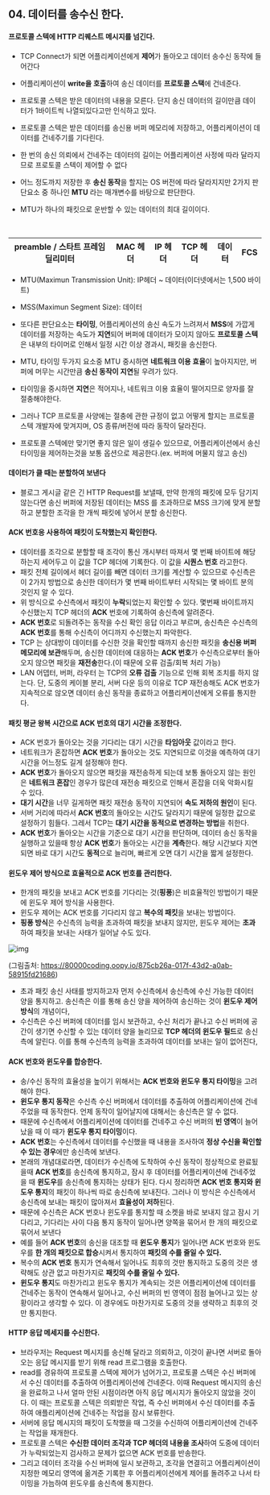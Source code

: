 ## 04. 데이터를 송수신 한다.

#### 프로토콜 스텍에 HTTP 리퀘스트 메시지를 넘긴다.

- TCP Connect가 되면 어플리케이션에게 **제어**가 돌아오고 데이터 송수신 동작에 들어간다

- 어플리케이션이 **write을 호출**하여 송신 데이터를 **프로토콜 스택**에 건네준다.
- 프로토콜 스텍은 받은 데이터의 내용을 모른다. 단지 송신 데이터의 길이만큼 데이터가 1바이트씩 나열되있다고만 인식하고 있다.
- 프로토콜 스텍은 받은 데이터를 송신용 버퍼 메모리에 저장하고, 어플리케이션이 데이터를 건네주기를 기다린다.
- 한 번의 송신 의뢰에서 건네주는 데이터의 길이는 어플리케이션 사정에 따라 달라지므로 프로토콜 스텍이 제어할 수 없다
- 어느 정도까지 저장한 후 **송신 동작**을 할지는 OS 버전에 따라 달라지지만 2가지 판단요소 중 하나인 **MTU** 라는 매개변수를 바탕으로 판단한다.
- MTU가 하나의 패킷으로 운반할 수 있는 데이터의 최대 길이이다.

​	

| preamble / 스타트 프레임 딜리미터 | MAC 헤더 | IP 헤더 | TCP 헤더 | 데이터 | FCS  |
| --------------------------------- | -------- | ------- | -------- | ------ | ---- |

- MTU(Maximun Transmission Unit): IP헤더 ~ 데이터(이더넷에서는 1,500 바이트)
- MSS(Maximun Segment Size): 데이터



- 또다른 판단요소는 **타이밍**, 어플리케이션의 송신 속도가 느려져서 **MSS**에 가깝게 데이터를 저장하는 속도가 **지연**되어 버퍼에 데이터가 모이지 않아도 **프로토콜 스텍**은 내부의 타이머로 인해서 일정 시간 이상 경과시, 패킷을 송신한다.
- MTU, 타이밍 두가지 요소중 MTU 중시하면 **네트워크 이용 효율**이 높아지지만, 버퍼에 머무는 시간만큼 **송신 동작이 지연**될 우려가 있다.
- 타이밍을 중시하면 **지연**은 적어지나, 네트워크 이용 효율이 떨어지므로 양자를 잘 절충해야한다.
- 그러나 TCP 프로토콜 사양에는 절충에 관한 규정이 없고 어떻게 할지는 프로토콜 스텍 개발자에 맞겨지며, OS 종류/버전에 따라 동작이 달라진다.
- 프로토콜 스텍에만 맞기면 좋지 않은 일이 생길수 있으므로, 어플리케이션에서 송신 타이밍을 제어하는것을 보통 옵션으로 제공한다.(ex. 버퍼에 머물지 않고 송신)



#### 데이터가 클 때는 분할하여 보낸다

- 블로그 게시글 같은 긴 HTTP Request를 보낼때, 만약 한개의 패킷에 모두 담기지 않는다면 송신 버퍼에 저장된 데이터는 MSS 를 초과하므로 MSS 크기에 맞게 분할하고 분할한 조각을 한 개씩 패킷에 넣어서 분할 송신한다.



#### ACK 번호응 사용하여 패킷이 도착했는지 확인한다.

- 데이터를 조각으로 분할할 때 조각이 통신 개시부터 따져서 몇 번째 바이트에 해당하는지 세어두고  이 값을 TCP 헤더에 기록한다. 이 값을 **시퀀스 번호** 라고한다.
- 패킷 전체 길이에서 헤더 길이를 빼면 데이터 크기를 계산할 수 있으므로 수신측은 이 2가지 방법으로 송신한 데이터가 몇 번째 바이트부터 시작되는 몇 바이트 분의 것인지 알 수 있다.
- 위 방식으로 수신측에서 패킷이 **누락**되었는지 확인할 수 있다. 몇번째 바이트까지 수신했는지 TCP 헤더의 **ACK** 번호에 기록하여 송신측에 알려준다.
- **ACK 번호**로 되돌려주는 동작을 수신 확인 응답 이라고 부르며, 송신측은 수신측의 **ACK 번호**를 통해 수신측이 어디까지 수신했는지 파악한다.
- TCP 는 상대방이 데이터를 수신한 것을 확인할 때까지 송신한 패킷을 **송신용 버퍼 메모리에  보관**해두며, 송신한 데이터에 대응하는 **ACK 번호**가 수신측으로부터 돌아오지 않으면 패킷을 **재전송**한다.(이 때문에 오류 검출/회복 처리 가능)
- LAN 어뎁터, 버퍼, 라우터 는 TCP의 **오류 검출** 기능으로 인해 회복 조치를 하지 않는다. 단, 도중의 케이블 분리, 서버 다운 등의 이유로 TCP 재전송해도 ACK 번호가 지속적으로 않오면 데이터 송신 동작을 종료하고 어플리케이션에게 오류를 통지한다.



#### 패킷 평균 왕복 시간으로 ACK 번호의 대기 시간을 조정한다.

- ACK 번호가 돌아오는 것을 기다리는 대기 시간을 **타임아웃** 값이라고 한다.
- 네트워크가 혼잡하면 **ACK 번호**가 돌아오는 것도 지연되므로 이것을 예측하여 대기 시간을 어느정도 길게 설정해야 한다.
- **ACK 번호**가 돌아오지 않으면 패킷을 재전송하게 되는데 보통 돌아오지 않는 원인은 **네트워크 혼잡**인 경우가 많은데 재전송 패킷으로 인해서 혼잡을 더욱 악화시킬 수 있다.
- **대기 시간**을 너무 길게하면 패킷 재전송 동작이 지연되어 **속도 저하의 원인**이 된다.
- 서버 거리에 따라서 **ACK 번호**의 돌아오는 시간도 달라지기 때문에 일정한 값으로 설정하기 힘들다. 그레서 TCP는 **대기 시간을 동적으로 변경하는 방법**을 취한다.
- **ACK 번호**가 돌아오는 시간을 기준으로 대기 시간을 판단하며, 데이터 송신 동작을 실행하고 있을때 항상 **ACK 번호**가 돌아오는 시간을 **계측**한다. 해당 시간보다 지연되면 바로 대기 시간도 **동적**으로 늘리며, 빠르게 오면 대기 시간을 짧게 설정한다.



#### 윈도우 제어 방식으로 효율적으로 ACK 번호를 관리한다.

- 한개의 패킷을 보내고 ACK 번호를 기다리는 것(**핑퐁**)은 비효율적인 방법이기 때문에 윈도우 제어 방식을 사용한다.
- 윈도우 제어는 ACK 번호를 기다리지 않고 **복수의 패킷**을 보내는 방법이다. 
- **핑퐁 방식**은 수신측의 능력을 초과하여 패킷을 보내지 않지만, 윈도우 제어는 **초과**하여 패킷을 보내는 사태가 일어날 수도 있다.

![img](https://oopy.lazyrockets.com/api/v2/notion/image?src=https%3A%2F%2Fs3-us-west-2.amazonaws.com%2Fsecure.notion-static.com%2Fccdb8b1d-624a-4326-ae30-e48f0b895495%2Fimg1.daumcdn.png&blockId=7fff3cfb-181c-492d-b7ac-5d5814bd6f40)

(그림출처: https://80000coding.oopy.io/875cb26a-017f-43d2-a0ab-58915fd21686)

- 초과 패킷 송신 사태를 방지하고자 먼저 수신측에서 송신측에 수신 가능한 데이터 양을 통지하고. 송신측은 이를 통해 송신 양을 제어하여 송신하는 것이 **윈도우 제어 방식**의 개념이다,
- 수신측은 수신 버퍼에 데이터를 임시 보관하고, 수신 처리가 끝나고 수신 버퍼에 공간이 생기면 수신할 수 있는 데이터 양을 늘리므로 **TCP 헤더의 윈도우 필드**로 송신 측에 알린다. 이를 통해 수신측의 능력을 초과하여 데이터를 보내는 일이 없어진다,



#### ACK 번호와 윈도우를 합승한다.

- 송/수신 동작의 효율성을 높이기 위해서는 **ACK 번호와 윈도우 통지 타이밍**을 고려해야 한다.
- **윈도우 통지 동작**은 수신측 수신 버퍼에서 데이터를 추출하여 어플리케이션에 건네주었을 때 동작한다. 언제 동작이 일어날지에 대해서는 송신측은 알 수 없다.
- 때문에 수신측에서 어플리케이션에 데이터를 건네주고 수신 버퍼의 **빈 영역**이 늘어났을 때 이 때가 **윈도우 통지 타이밍**이다.
- **ACK 번호**는 수신측에서 데이터를 수신했을 때 내용을 조사하여 **정상 수신을 확인할 수 있는 경우**에만 송신측에 보낸다.
- 본래의 개념대로라면, 데이터가 수신측에 도착하여 수신 동작이 정상적으로 완료됬을때 **ACK 번호**를 송신측에 통지하고, 잠시 후 데이터를 어플리케이션에 건네주었을 때 **윈도우**를 송신측에 통지하는 상태가 된다. 다시 정리하면 **ACK 번호 통지와 윈도우 통지**의 패킷이 하나씩 따로 송신측에 보내진다. 그러나 이 방식은 수신측에서 송신측에 보내는 패킷이 많아져서 **효율성이 저하**된다.
- 때문에 수신측은 ACK 번호나 윈도우를 통지할 때 소켓을 바로 보내지 않고 잠시 기다리고, 기다리는 사이 다음 통지 동작이 일어나면 양쪽을 묶어서 한 개의 패킷으로 묶어서 보낸다
- 예를 들어 **ACK 번호**의 송신을 대조할 때 **윈도우 통지**가 일어나면 ACK 번호와 윈도우를 **한 개의 패킷으로 합승**시켜서 통지하여 **패킷의 수를 줄일 수 있다.**
- 복수의 **ACK 번호** 통지가 연속해서 일어나도 최후의 것만 통지하고 도중의 것은 생략해도 상관 없고 마찬가지로 **패킷의 수를 줄일 수 있다.**
- **윈도우 통지**도 마찬가리고 윈도우 통지가 계속되는 것은 어플리케이션에 데이터를 건네주는 동작이 연속해서 일어나고, 수신 버퍼의 빈 영역이 점점 늘어나고 있는 상황이라고 생각할 수 있다. 이 경우에도 마찬가지로 도중의 것을 생략하고 최후의 것만 통지한다.



#### HTTP 응답 메세지를 수신한다.

- 브라우저는 Request 메시지를 송신해 달라고 의뢰하고, 이것이 끝나면 서버로 돌아오는 응답 메시지를 받기 위해 read 프로그램을 호출한다.
- read를 경유하여 프로토콜 스텍에 제어가 넘어가고, 프로토콜 스텍은 수신 버퍼에서 수신 데이터를 추출하여 어플리케이션에 건네준다. 이때 Request 메시지의 송신을 완료하고 나서 얼마 안된 시점이라면 아직 응답 메시지가 돌아오지 않았을 것이다. 이 때는 프로토콜 스텍은 의뢰받은 작업, 즉 수신 버퍼에서 수신 데이터를 추출하여 애플리케이션에 건네주는 작업을 잠시 보류한다.
- 서버에 응답 메시지의 패킷이 도착했을 때 그것을 수신하여 어플리케이션에 건네주는 작업을 재개한다.
- 프로토콜 스텍은 **수신한 데이터 조각과 TCP 헤더의 내용을 조사**하여 도중에 데이터가 누락되었는지 검사하고 문제가 없으면 ACK 번호를 반송한다.
- 그리고 데이터 조각을 수신 버퍼에 일시 보관하고, 조각을 연결히고 어플리케이션이 지정한 메모리 영역에 옮겨준 기록한 후 어플리케이션에게 제어를 돌려주고 나서 타이밍을 가늠하여 윈도우를 송신측에 통지한다.

